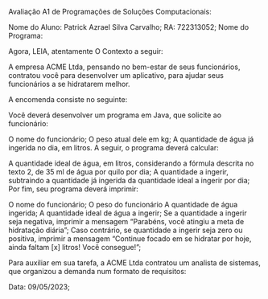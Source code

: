 Avaliação A1 de Programações de Soluções Computacionais:

Nome do Aluno: Patrick Azrael Silva Carvalho;
RA: 722313052;
Nome do Programa:

Agora, LEIA, atentamente O Contexto a seguir:

A empresa ACME Ltda, pensando no bem-estar de seus funcionários, contratou você para desenvolver um aplicativo, para ajudar seus funcionários a se hidratarem melhor.

A encomenda consiste no seguinte:

Você deverá desenvolver um programa em Java, que solicite ao funcionário:

O nome do funcionário;
O peso atual dele em kg;
A quantidade de água já ingerida no dia, em litros.
A seguir, o programa deverá calcular:

A quantidade ideal de água, em litros, considerando a fórmula descrita no texto 2, de 35 ml de água por quilo por dia;
A quantidade a ingerir, subtraindo a quantidade já ingerida da quantidade ideal a ingerir por dia;
Por fim, seu programa deverá imprimir:

O nome do funcionário;
O peso do funcionário
A quantidade de água ingerida;
A quantidade ideal de água a ingerir;
Se a quantidade a ingerir seja negativa, imprimir a mensagem “Parabéns, você atingiu a meta de hidratação diária”;
Caso contrário, se quantidade a ingerir seja zero ou positiva, imprimir a mensagem “Continue focado em se hidratar por hoje, ainda faltam [x] litros! Você consegue!”;
 
Para auxiliar em sua tarefa, a ACME Ltda contratou um analista de sistemas, que organizou a demanda num formato de requisitos:

Data: 09/05/2023;



